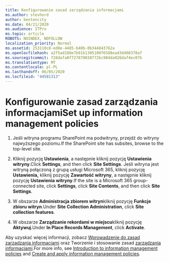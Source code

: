 ```yaml
---
title: Konfigurowanie zasad zarządzania informacjami
ms.author: stevhord
author: bentoncity
ms.date: 04/21/2020
ms.audience: ITPro
ms.topic: article
ROBOTS: NOINDEX, NOFOLLOW
localization_priority: Normal
ms.assetid: 253110c8-ed8e-4485-b40b-0b344843762a
ms.openlocfilehash: a2f5ad188e7b91b1305100f6588ead3d408378af
ms.sourcegitcommit: f28dafa0f727870038f72bc904da926daf4ec07b
ms.translationtype: MT
ms.contentlocale: pl-PL
ms.lasthandoff: 06/05/2020
ms.locfileid: "44581313"
---
```

# <a name="set-up-information-management-policies"></a><span data-ttu-id="4a4d7-102">Konfigurowanie zasad zarządzania informacjami</span><span class="sxs-lookup"><span data-stu-id="4a4d7-102">Set up information management policies</span></span>

1. <span data-ttu-id="4a4d7-103">Jeśli witryna programu SharePoint ma podwitryny, przejdź do witryny najwyższego poziomu.</span><span class="sxs-lookup"><span data-stu-id="4a4d7-103">If the SharePoint site has subsites, browse to the top-level site.</span></span>
    
2. <span data-ttu-id="4a4d7-104">Kliknij pozycję **Ustawienia**, a następnie kliknij pozycję **Ustawienia witryny**.</span><span class="sxs-lookup"><span data-stu-id="4a4d7-104">Click **Settings**, and then click **Site Settings**.</span></span> <span data-ttu-id="4a4d7-105">Jeśli witryna jest witryną połączoną z grupą usługi Microsoft 365, kliknij pozycję **Ustawienia,** kliknij pozycję **Zawartość witryny**, a następnie kliknij pozycję **Ustawienia witryny**.</span><span class="sxs-lookup"><span data-stu-id="4a4d7-105">If the site is a Microsoft 365 group-connected site, click **Settings**, click **Site Contents**, and then click **Site Settings**.</span></span>
    
3. <span data-ttu-id="4a4d7-106">W obszarze **Administracja zbiorem witryn**kliknij pozycję **Funkcje zbioru witryn**.</span><span class="sxs-lookup"><span data-stu-id="4a4d7-106">Under **Site Collection Administration**, click **Site collection features**.</span></span>
    
4. <span data-ttu-id="4a4d7-107">W obszarze **Zarządzanie rekordami w miejscu**kliknij pozycję **Aktywuj**.</span><span class="sxs-lookup"><span data-stu-id="4a4d7-107">Under **In Place Records Management**, click **Activate**.</span></span>
    
<span data-ttu-id="4a4d7-108">Aby uzyskać więcej informacji, zobacz [Wprowadzenie do zasad zarządzania informacjami](https://go.microsoft.com/fwlink/?linkid=404239) oraz Tworzenie i stosowanie zasad [zarządzania informacjami](https://go.microsoft.com/fwlink/?linkid=2003916).</span><span class="sxs-lookup"><span data-stu-id="4a4d7-108">For more info, see [Introduction to information management policies](https://go.microsoft.com/fwlink/?linkid=404239) and [Create and apply information management policies](https://go.microsoft.com/fwlink/?linkid=2003916).</span></span>
  

